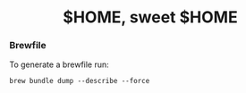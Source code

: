 <h1 align="center">$HOME, sweet $HOME</h1>

### Brewfile

To generate a brewfile run:

```
brew bundle dump --describe --force
```
